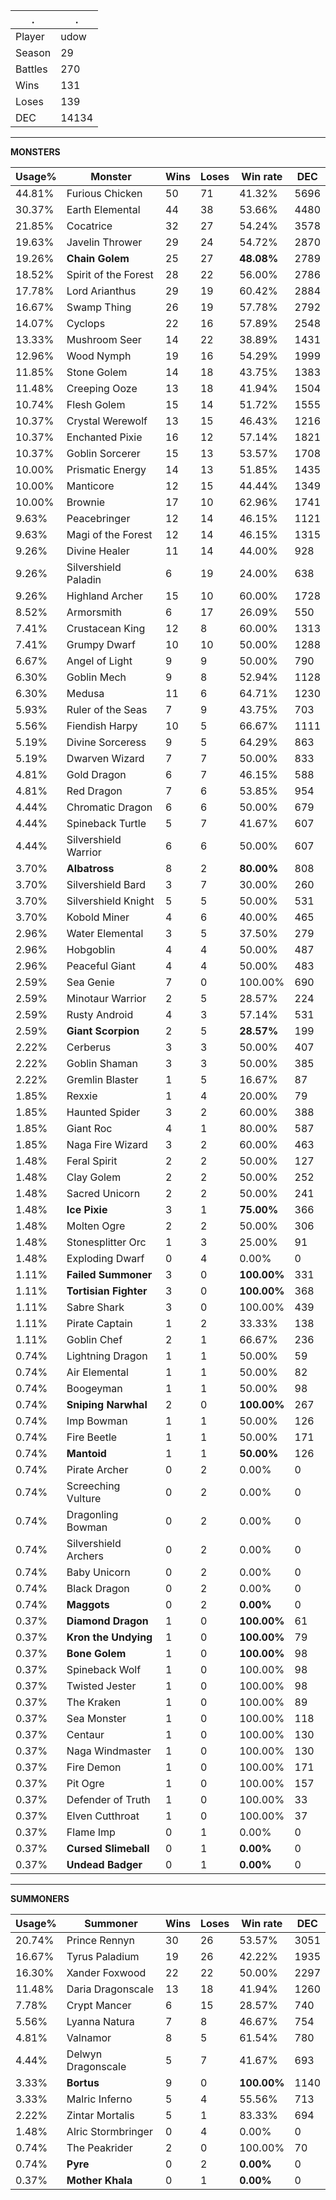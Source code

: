 .|.
|-|-
Player|udow
Season|29
Battles|270
Wins|131
Loses|139
DEC|14134

---
**MONSTERS**

Usage%|Monster|Wins|Loses|Win rate|DEC|
-|-|-|-|-|-|
44.81%|Furious Chicken|50|71|41.32%|5696|
30.37%|Earth Elemental|44|38|53.66%|4480|
21.85%|Cocatrice|32|27|54.24%|3578|
19.63%|Javelin Thrower|29|24|54.72%|2870|
19.26%|**Chain Golem**|25|27|**48.08%**|2789|
18.52%|Spirit of the Forest|28|22|56.00%|2786|
17.78%|Lord Arianthus|29|19|60.42%|2884|
16.67%|Swamp Thing|26|19|57.78%|2792|
14.07%|Cyclops|22|16|57.89%|2548|
13.33%|Mushroom Seer|14|22|38.89%|1431|
12.96%|Wood Nymph|19|16|54.29%|1999|
11.85%|Stone Golem|14|18|43.75%|1383|
11.48%|Creeping Ooze|13|18|41.94%|1504|
10.74%|Flesh Golem|15|14|51.72%|1555|
10.37%|Crystal Werewolf|13|15|46.43%|1216|
10.37%|Enchanted Pixie|16|12|57.14%|1821|
10.37%|Goblin Sorcerer|15|13|53.57%|1708|
10.00%|Prismatic Energy|14|13|51.85%|1435|
10.00%|Manticore|12|15|44.44%|1349|
10.00%|Brownie|17|10|62.96%|1741|
9.63%|Peacebringer|12|14|46.15%|1121|
9.63%|Magi of the Forest|12|14|46.15%|1315|
9.26%|Divine Healer|11|14|44.00%|928|
9.26%|Silvershield Paladin|6|19|24.00%|638|
9.26%|Highland Archer|15|10|60.00%|1728|
8.52%|Armorsmith|6|17|26.09%|550|
7.41%|Crustacean King|12|8|60.00%|1313|
7.41%|Grumpy Dwarf|10|10|50.00%|1288|
6.67%|Angel of Light|9|9|50.00%|790|
6.30%|Goblin Mech|9|8|52.94%|1128|
6.30%|Medusa|11|6|64.71%|1230|
5.93%|Ruler of the Seas|7|9|43.75%|703|
5.56%|Fiendish Harpy|10|5|66.67%|1111|
5.19%|Divine Sorceress|9|5|64.29%|863|
5.19%|Dwarven Wizard|7|7|50.00%|833|
4.81%|Gold Dragon|6|7|46.15%|588|
4.81%|Red Dragon|7|6|53.85%|954|
4.44%|Chromatic Dragon|6|6|50.00%|679|
4.44%|Spineback Turtle|5|7|41.67%|607|
4.44%|Silvershield Warrior|6|6|50.00%|607|
3.70%|**Albatross**|8|2|**80.00%**|808|
3.70%|Silvershield Bard|3|7|30.00%|260|
3.70%|Silvershield Knight|5|5|50.00%|531|
3.70%|Kobold Miner|4|6|40.00%|465|
2.96%|Water Elemental|3|5|37.50%|279|
2.96%|Hobgoblin|4|4|50.00%|487|
2.96%|Peaceful Giant|4|4|50.00%|483|
2.59%|Sea Genie|7|0|100.00%|690|
2.59%|Minotaur Warrior|2|5|28.57%|224|
2.59%|Rusty Android|4|3|57.14%|531|
2.59%|**Giant Scorpion**|2|5|**28.57%**|199|
2.22%|Cerberus|3|3|50.00%|407|
2.22%|Goblin Shaman|3|3|50.00%|385|
2.22%|Gremlin Blaster|1|5|16.67%|87|
1.85%|Rexxie|1|4|20.00%|79|
1.85%|Haunted Spider|3|2|60.00%|388|
1.85%|Giant Roc|4|1|80.00%|587|
1.85%|Naga Fire Wizard|3|2|60.00%|463|
1.48%|Feral Spirit|2|2|50.00%|127|
1.48%|Clay Golem|2|2|50.00%|252|
1.48%|Sacred Unicorn|2|2|50.00%|241|
1.48%|**Ice Pixie**|3|1|**75.00%**|366|
1.48%|Molten Ogre|2|2|50.00%|306|
1.48%|Stonesplitter Orc|1|3|25.00%|91|
1.48%|Exploding Dwarf|0|4|0.00%|0|
1.11%|**Failed Summoner**|3|0|**100.00%**|331|
1.11%|**Tortisian Fighter**|3|0|**100.00%**|368|
1.11%|Sabre Shark|3|0|100.00%|439|
1.11%|Pirate Captain|1|2|33.33%|138|
1.11%|Goblin Chef|2|1|66.67%|236|
0.74%|Lightning Dragon|1|1|50.00%|59|
0.74%|Air Elemental|1|1|50.00%|82|
0.74%|Boogeyman|1|1|50.00%|98|
0.74%|**Sniping Narwhal**|2|0|**100.00%**|267|
0.74%|Imp Bowman|1|1|50.00%|126|
0.74%|Fire Beetle|1|1|50.00%|171|
0.74%|**Mantoid**|1|1|**50.00%**|126|
0.74%|Pirate Archer|0|2|0.00%|0|
0.74%|Screeching Vulture|0|2|0.00%|0|
0.74%|Dragonling Bowman|0|2|0.00%|0|
0.74%|Silvershield Archers|0|2|0.00%|0|
0.74%|Baby Unicorn|0|2|0.00%|0|
0.74%|Black Dragon|0|2|0.00%|0|
0.74%|**Maggots**|0|2|**0.00%**|0|
0.37%|**Diamond Dragon**|1|0|**100.00%**|61|
0.37%|**Kron the Undying**|1|0|**100.00%**|79|
0.37%|**Bone Golem**|1|0|**100.00%**|98|
0.37%|Spineback Wolf|1|0|100.00%|98|
0.37%|Twisted Jester|1|0|100.00%|98|
0.37%|The Kraken|1|0|100.00%|89|
0.37%|Sea Monster|1|0|100.00%|118|
0.37%|Centaur|1|0|100.00%|130|
0.37%|Naga Windmaster|1|0|100.00%|130|
0.37%|Fire Demon|1|0|100.00%|171|
0.37%|Pit Ogre|1|0|100.00%|157|
0.37%|Defender of Truth|1|0|100.00%|33|
0.37%|Elven Cutthroat|1|0|100.00%|37|
0.37%|Flame Imp|0|1|0.00%|0|
0.37%|**Cursed Slimeball**|0|1|**0.00%**|0|
0.37%|**Undead Badger**|0|1|**0.00%**|0|

---
**SUMMONERS**

Usage%|Summoner|Wins|Loses|Win rate|DEC|
-|-|-|-|-|-|
20.74%|Prince Rennyn|30|26|53.57%|3051|
16.67%|Tyrus Paladium|19|26|42.22%|1935|
16.30%|Xander Foxwood|22|22|50.00%|2297|
11.48%|Daria Dragonscale|13|18|41.94%|1260|
7.78%|Crypt Mancer|6|15|28.57%|740|
5.56%|Lyanna Natura|7|8|46.67%|754|
4.81%|Valnamor|8|5|61.54%|780|
4.44%|Delwyn Dragonscale|5|7|41.67%|693|
3.33%|**Bortus**|9|0|**100.00%**|1140|
3.33%|Malric Inferno|5|4|55.56%|713|
2.22%|Zintar Mortalis|5|1|83.33%|694|
1.48%|Alric Stormbringer|0|4|0.00%|0|
0.74%|The Peakrider|2|0|100.00%|70|
0.74%|**Pyre**|0|2|**0.00%**|0|
0.37%|**Mother Khala**|0|1|**0.00%**|0|
